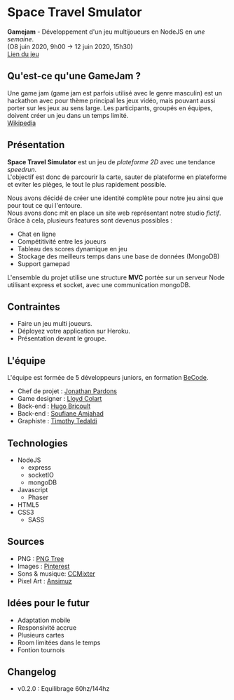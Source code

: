 # Space Travel Smulator
**Gamejam** - Développement d'un jeu multijoueurs en NodeJS en *une semaine*.  
(O8 juin 2020, 9h00 -> 12 juin 2020, 15h30)  
[Lien du jeu](https://ratpi.herokuapp.com/)

## Qu'est-ce qu'une GameJam ?
Une game jam (game jam est parfois utilisé avec le genre masculin) est un hackathon avec pour thème principal les jeux vidéo, mais pouvant aussi porter sur les jeux au sens large. Les participants, groupés en équipes, doivent créer un jeu dans un temps limité.  
[Wikipedia](https://fr.wikipedia.org/wiki/Game_jam)

## Présentation
**Space Travel Simulator** est un jeu de *plateforme 2D* avec une tendance *speedrun*.  
L'objectif est donc de parcourir la carte, sauter de plateforme en plateforme et eviter les pièges, le tout le plus rapidement possible.  

Nous avons décidé de créer une identité complète pour notre jeu ainsi que pour tout ce qui l'entoure.  
Nous avons donc mit en place un site web représentant notre studio *fictif*. Grâce à cela, plusieurs features sont devenus possibles :
* Chat en ligne
* Compétitivité entre les joueurs
* Tableau des scores dynamique en jeu
* Stockage des meilleurs temps dans une base de données (MongoDB)
* Support gamepad

L'ensemble du projet utilise une structure **MVC** portée sur un serveur Node utilisant express et socket, avec une communication mongoDB.

## Contraintes
* Faire un jeu multi joueurs.
* Déployez votre application sur Heroku.
* Présentation devant le groupe.

## L'équipe
L'équipe est formée de 5 développeurs juniors, en formation [BeCode](https://becode.org/).
* Chef de projet : [Jonathan Pardons](https://github.com/j-pard)
* Game designer : [Lloyd Colart](https://github.com/Lloydcol)
* Back-end : [Hugo Bricoult](https://github.com/HugoBricoult)
* Back-end : [Soufiane Amjahad](https://github.com/AmjSf)
* Graphiste : [Timothy Tedaldi](https://github.com/TimothyTedaldi)


## Technologies
* NodeJS
  * express
  * socketIO 
  * mongoDB
* Javascript
  * Phaser
* HTML5 
* CSS3
  * SASS

## Sources
* PNG : [PNG Tree](https://pngtree.com/)
* Images : [Pinterest](https://www.pinterest.com)
* Sons & musique: [CCMixter](http://dig.ccmixter.org/files/destinazione_altrove/59536)
* Pixel Art : [Ansimuz](https://ansimuz.itch.io/)

## Idées pour le futur
* Adaptation mobile
* Responsivité accrue
* Plusieurs cartes
* Room limitées dans le temps
* Fontion tournois

## Changelog
* v0.2.0 : Equilibrage 60hz/144hz

